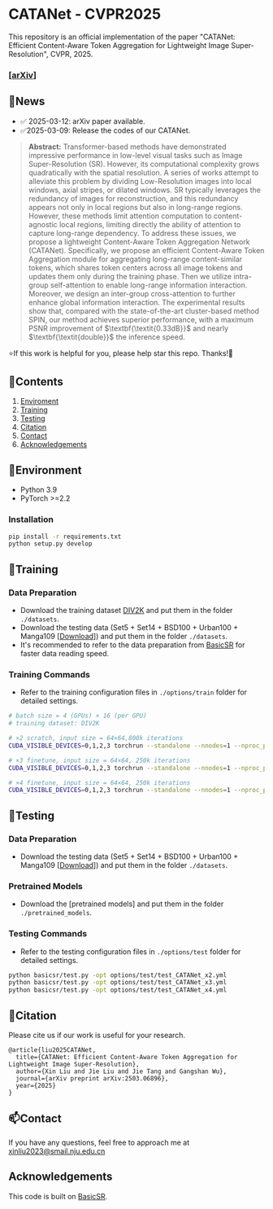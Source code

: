 # CATANet - CVPR2025
This repository is an official implementation of the paper "CATANet: Efficient Content-Aware Token Aggregation for Lightweight Image Super-Resolution", CVPR, 2025. 

### [[arXiv](https://arxiv.org/abs/2503.06896)] 

## :newspaper:News

- :white_check_mark: 2025-03-12:  arXiv paper available.
- :white_check_mark:2025-03-09: Release the codes of our CATANet.

> **Abstract:**   Transformer-based methods have demonstrated impressive performance in low-level visual tasks such as Image Super-Resolution (SR). However, its computational complexity grows quadratically with the spatial resolution. A series of works attempt to alleviate this problem by dividing Low-Resolution images into local windows, axial stripes, or dilated windows. SR typically leverages the redundancy of images for reconstruction, and this redundancy appears not only in local regions but also in long-range regions. However, these methods limit attention computation to content-agnostic local regions, limiting directly the ability of attention to capture long-range dependency. To address these issues, we propose a lightweight Content-Aware Token Aggregation Network (CATANet). Specifically, we propose an efficient Content-Aware Token Aggregation module for aggregating long-range content-similar tokens, which shares token centers across all image tokens and updates them only during the training phase. Then we utilize intra-group self-attention to enable long-range information interaction. Moreover, we design an inter-group cross-attention to further enhance global information interaction. The experimental results show that, compared with the state-of-the-art cluster-based method SPIN, our method achieves superior performance, with a maximum PSNR improvement of $\textbf{\textit{0.33dB}}$ and nearly $\textbf{\textit{double}}$ the inference speed.

⭐If this work is helpful for you, please help star this repo. Thanks!🤗

## :bookmark_tabs:Contents
1. [Enviroment](#Environment)
1. [Training](#Training)
1. [Testing](#Testing)
1. [Citation](#Citation)
1. [Contact](#Contact)
1. [Acknowledgements](#Acknowledgements)


## :hammer:Environment
- Python 3.9
- PyTorch >=2.2

### Installation
```bash
pip install -r requirements.txt
python setup.py develop
```




## :rocket:Training
### Data Preparation
- Download the training dataset [DIV2K](https://data.vision.ee.ethz.ch/cvl/DIV2K/) and put them in the folder `./datasets`.
- Download the testing data (Set5 + Set14 + BSD100 + Urban100 + Manga109 [[Download](https://drive.google.com/file/d/1_FvS_bnSZvJWx9q4fNZTR8aS15Rb0Kc6/view?usp=sharing)]) and put them in the folder `./datasets`.
- It's recommended to refer to the data preparation from [BasicSR](https://github.com/XPixelGroup/BasicSR/blob/master/docs/DatasetPreparation.md) for faster data reading speed.

### Training Commands
- Refer to the training configuration files in `./options/train` folder for detailed settings.
```bash
# batch size = 4 (GPUs) × 16 (per GPU)
# training dataset: DIV2K

# ×2 scratch, input size = 64×64,800k iterations
CUDA_VISIBLE_DEVICES=0,1,2,3 torchrun --standalone --nnodes=1 --nproc_per_node=4 basicsr/train.py -opt options/train/train_CATANet_x2_scratch.yml

# ×3 finetune, input size = 64×64, 250k iterations
CUDA_VISIBLE_DEVICES=0,1,2,3 torchrun --standalone --nnodes=1 --nproc_per_node=4 basicsr/train.py -opt options/train/train_CATANet_x3_finetune.yml

# ×4 finetune, input size = 64×64, 250k iterations
CUDA_VISIBLE_DEVICES=0,1,2,3 torchrun --standalone --nnodes=1 --nproc_per_node=4 basicsr/train.py -opt options/train/train_CATANet_x4_finetune.yml
```




## :wrench:Testing
### Data Preparation
- Download the testing data (Set5 + Set14 + BSD100 + Urban100 + Manga109 [[Download](https://drive.google.com/file/d/1_FvS_bnSZvJWx9q4fNZTR8aS15Rb0Kc6/view?usp=sharing)]) and put them in the folder `./datasets`.

### Pretrained Models
- Download the [pretrained models] and put them in the folder `./pretrained_models`.

### Testing Commands
- Refer to the testing configuration files in `./options/test` folder for detailed settings.


```bash
python basicsr/test.py -opt options/test/test_CATANet_x2.yml
python basicsr/test.py -opt options/test/test_CATANet_x3.yml
python basicsr/test.py -opt options/test/test_CATANet_x4.yml
```

## 🥰Citation

Please cite us if our work is useful for your research.

```
@article{liu2025CATANet,
  title={CATANet: Efficient Content-Aware Token Aggregation for Lightweight Image Super-Resolution},
  author={Xin Liu and Jie Liu and Jie Tang and Gangshan Wu},
  journal={arXiv preprint arXiv:2503.06896},
  year={2025}
}
```

## :mailbox:Contact

If you have any questions, feel free to approach me at xinliu2023@smail.nju.edu.cn

## Acknowledgements

This code is built on [BasicSR](https://github.com/XPixelGroup/BasicSR).
